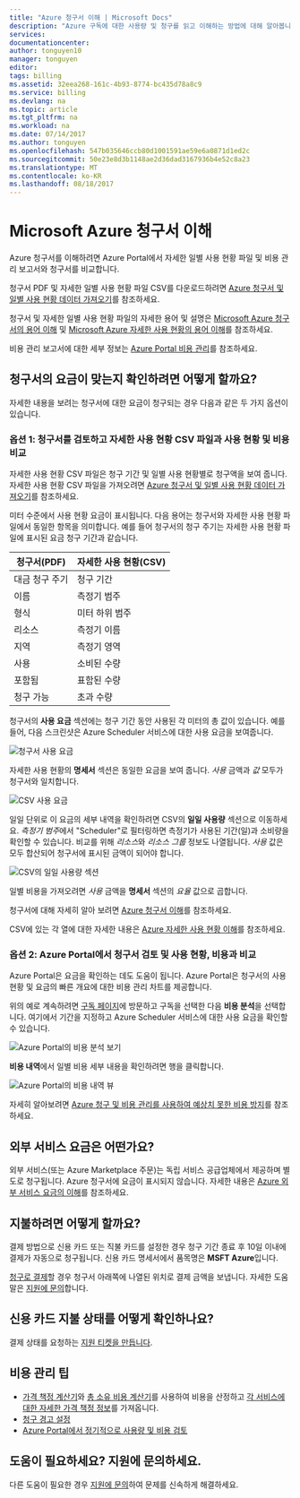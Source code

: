 ```yaml
---
title: "Azure 청구서 이해 | Microsoft Docs"
description: "Azure 구독에 대한 사용량 및 청구를 읽고 이해하는 방법에 대해 알아봅니다."
services: 
documentationcenter: 
author: tonguyen10
manager: tonguyen
editor: 
tags: billing
ms.assetid: 32eea268-161c-4b93-8774-bc435d78a8c9
ms.service: billing
ms.devlang: na
ms.topic: article
ms.tgt_pltfrm: na
ms.workload: na
ms.date: 07/14/2017
ms.author: tonguyen
ms.openlocfilehash: 547b035646ccb80d1001591ae59e6a0871d1ed2c
ms.sourcegitcommit: 50e23e8d3b1148ae2d36dad3167936b4e52c8a23
ms.translationtype: MT
ms.contentlocale: ko-KR
ms.lasthandoff: 08/18/2017
---
```

# <a name="understand-your-bill-for-microsoft-azure"></a>Microsoft Azure 청구서 이해
Azure 청구서를 이해하려면 Azure Portal에서 자세한 일별 사용 현황 파일 및 비용 관리 보고서와 청구서를 비교합니다.

청구서 PDF 및 자세한 일별 사용 현황 파일 CSV를 다운로드하려면 [Azure 청구서 및 일별 사용 현황 데이터 가져오기](billing-download-azure-invoice-daily-usage-date.md)를 참조하세요. 

청구서 및 자세한 일별 사용 현황 파일의 자세한 용어 및 설명은 [Microsoft Azure 청구서의 용어 이해](billing-understand-your-invoice.md) 및 [Microsoft Azure 자세한 사용 현황의 용어 이해](billing-understand-your-usage.md)를 참조하세요. 

비용 관리 보고서에 대한 세부 정보는 [Azure Portal 비용 관리](https://docs.microsoft.com/en-us/azure/billing/billing-getting-started)를 참조하세요.


## <a name="charges"></a>청구서의 요금이 맞는지 확인하려면 어떻게 할까요?
자세한 내용을 보려는 청구서에 대한 요금이 청구되는 경우 다음과 같은 두 가지 옵션이 있습니다.

### <a name="option-1-review-your-invoice-and-compare-the-usage-and-costs-with-the-detailed-usage-csv-file"></a>옵션 1: 청구서를 검토하고 자세한 사용 현황 CSV 파일과 사용 현황 및 비용 비교

자세한 사용 현황 CSV 파일은 청구 기간 및 일별 사용 현황별로 청구액을 보여 줍니다. 자세한 사용 현황 CSV 파일을 가져오려면 [Azure 청구서 및 일별 사용 현황 데이터 가져오기](https://docs.microsoft.com/en-us/azure/billing/billing-download-azure-invoice-daily-usage-date)를 참조하세요.

미터 수준에서 사용 현황 요금이 표시됩니다. 다음 용어는 청구서와 자세한 사용 현황 파일에서 동일한 항목을 의미합니다. 예를 들어 청구서의 청구 주기는 자세한 사용 현황 파일에 표시된 요금 청구 기간과 같습니다.

 | 청구서(PDF) | 자세한 사용 현황(CSV)|
 | --- | --- |
|대금 청구 주기 | 청구 기간 |
 |이름 |측정기 범주 |
 |형식 |미터 하위 범주 |
 |리소스 |측정기 이름 |
 |지역 |측정기 영역 |
 |사용 |소비된 수량 |
 |포함됨 |표함된 수량 |
 |청구 가능 |초과 수량 |

청구서의 **사용 요금** 섹션에는 청구 기간 동안 사용된 각 미터의 총 값이 있습니다. 예를 들어, 다음 스크린샷은 Azure Scheduler 서비스에 대한 사용 요금을 보여줍니다.

![청구서 사용 요금](./media/billing-understand-your-bill/1.png)

자세한 사용 현황의 **명세서** 섹션은 동일한 요금을 보여 줍니다. *사용* 금액과 *값* 모두가 청구서와 일치합니다.

![CSV 사용 요금](./media/billing-understand-your-bill/2.png)

일일 단위로 이 요금의 세부 내역을 확인하려면 CSV의 **일일 사용량** 섹션으로 이동하세요. *측정기 범주*에서 "Scheduler"로 필터링하면 측정기가 사용된 기간(일)과 소비량을 확인할 수 있습니다. 비교를 위해 *리소스*와 *리소스 그룹* 정보도 나열됩니다. *사용* 값은 모두 합산되어 청구서에 표시된 금액이 되어야 합니다.

![CSV의 일일 사용량 섹션](./media/billing-understand-your-bill/3.png)

일별 비용을 가져오려면 *사용* 금액을 **명세서** 섹션의 *요율* 값으로 곱합니다.

청구서에 대해 자세히 알아 보려면 [Azure 청구서 이해](billing-understand-your-invoice.md)를 참조하세요.

CSV에 있는 각 열에 대한 자세한 내용은 [Azure 자세한 사용 현황 이해](billing-understand-your-invoice.md)를 참조하세요.

### <a name="option-2-review-your-invoice-and-compare-with-the-usage-and-costs-in-the-azure-portal"></a>옵션 2: Azure Portal에서 청구서 검토 및 사용 현황, 비용과 비교

Azure Portal은 요금을 확인하는 데도 도움이 됩니다. Azure Portal은 청구서의 사용 현황 및 요금의 빠른 개요에 대한 비용 관리 차트를 제공합니다.

위의 예로 계속하려면 [구독 페이지](https://portal.azure.com/#blade/Microsoft_Azure_Billing/SubscriptionsBlade)에 방문하고 구독을 선택한 다음 **비용 분석**을 선택합니다. 여기에서 기간을 지정하고 Azure Scheduler 서비스에 대한 사용 요금을 확인할 수 있습니다.

![Azure Portal의 비용 분석 보기](./media/billing-understand-your-bill/4.png)

**비용 내역**에서 일별 비용 세부 내용을 확인하려면 행을 클릭합니다.

![Azure Portal의 비용 내역 뷰](./media/billing-understand-your-bill/5.png)

자세히 알아보려면 [Azure 청구 및 비용 관리를 사용하여 예상치 못한 비용 방지](billing-getting-started.md#costs)를 참조하세요.

## <a name="external"></a>외부 서비스 요금은 어떤가요?
외부 서비스(또는 Azure Marketplace 주문)는 독립 서비스 공급업체에서 제공하며 별도로 청구됩니다. Azure 청구서에 요금이 표시되지 않습니다. 자세한 내용은 [Azure 외부 서비스 요금의 이해](billing-understand-your-azure-marketplace-charges.md)를 참조하세요.

## <a name="payment"></a>지불하려면 어떻게 할까요?

결제 방법으로 신용 카드 또는 직불 카드를 설정한 경우 청구 기간 종료 후 10일 이내에 결제가 자동으로 청구됩니다. 신용 카드 명세서에서 품목명은 **MSFT Azure**입니다.

[청구로 결제](billing-how-to-pay-by-invoice.md)할 경우 청구서 아래쪽에 나열된 위치로 결제 금액을 보냅니다. 자세한 도움말은 [지원에 문의](https://portal.azure.com/?#blade/Microsoft_Azure_Support/HelpAndSupportBlade)합니다.

## <a name="how-do-i-check-the-status-of-a-payment-made-by-credit-card"></a>신용 카드 지불 상태를 어떻게 확인하나요?

결제 상태를 요청하는 [지원 티켓을 만듭니다](https://portal.azure.com/?#blade/Microsoft_Azure_Support/HelpAndSupportBlade). 

## <a name="tips-for-cost-management"></a>비용 관리 팁
- [가격 책정 계산기](https://azure.microsoft.com/pricing/calculator/)와 [총 소유 비용 계산기](https://aka.ms/azure-tco-calculator)를 사용하여 비용을 산정하고 [각 서비스에 대한 자세한 가격 책정 정보](https://azure.microsoft.com/en-us/pricing/)를 가져옵니다.
- [청구 경고 설정](billing-set-up-alerts.md)
- [Azure Portal에서 정기적으로 사용량 및 비용 검토](billing-getting-started.md#costs)

## <a name="need-help-contact-support"></a>도움이 필요하세요? 지원에 문의하세요.

다른 도움이 필요한 경우 [지원에 문의](https://portal.azure.com/?#blade/Microsoft_Azure_Support/HelpAndSupportBlade)하여 문제를 신속하게 해결하세요.
